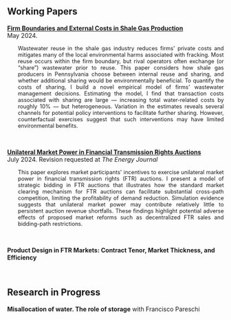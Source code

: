 <!-- ---
title: Research in progress
--- -->


&nbsp;

## Working Papers

[__Firm Boundaries and External Costs in Shale Gas Production__](papers/wastewater.pdf)
<br>
May 2024.

<div style="font-size: 0.9em; margin-left: 25px; text-align: justify;">
Wastewater reuse in the shale gas industry reduces firms' private costs and mitigates many of the local environmental harms associated with fracking. Most reuse occurs within the firm boundary, but rival operators often exchange (or “share”) wastewater prior to reuse. This paper considers how shale gas producers in Pennsylvania choose between internal reuse and sharing, and whether additional sharing would be environmentally beneficial. To quantify the costs of sharing, I build a novel empirical model of firms' wastewater management decisions. Estimating the model, I find that transaction costs associated with sharing are large — increasing total water-related costs by roughly 10% — but heterogeneous. Variation in the estimates reveals several channels for potential policy interventions to facilitate further sharing. However, counterfactual exercises suggest that such interventions may have limited environmental benefits.
</div>


&nbsp;


[__Unilateral Market Power in Financial Transmission Rights Auctions__](papers/ftr3.pdf)
<br>
July 2024. Revision requested at *The Energy Journal*

<div style="font-size: 0.9em; margin-left: 25px; text-align: justify;">
This paper explores market participants' incentives to exercise unilateral market power in financial transmission rights (FTR) auctions. I present a model of strategic bidding in FTR auctions that illustrates how the standard market clearing mechanism for FTR auctions can facilitate substantial cross-path competition, limiting the profitability of demand reduction. Simulation evidence suggests that unilateral market power may contribute relatively little to persistent auction revenue shortfalls. These findings highlight potential adverse effects of proposed market reforms such as decentralized FTR sales and bidding-path restrictions.
</div>


&nbsp;


__Product Design in FTR Markets: Contract Tenor, Market Thickness, and Efficiency__

&nbsp;

## Research in Progress

__Misallocation of water. The role of storage__ with Francisco Pareschi